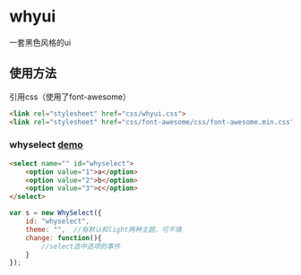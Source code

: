# whyui

一套黑色风格的ui

## 使用方法

引用css（使用了font-awesome）

```html
<link rel="stylesheet" href="css/whyui.css">
<link rel="stylesheet" href="css/font-awesome/css/font-awesome.min.css">
```

### whyselect  [demo](https://whyronnie.github.io/whyui)

```html
<select name="" id="whyselect">
	<option value="1">a</option>
	<option value="2">b</option>
	<option value="3">c</option>
</select>
```
```javascript
var s = new WhySelect({
	id: "whyselect",
	theme: "",	//有默认和light两种主题，可不填
	change: function(){
		//select选中选项的事件
	}
});
```

